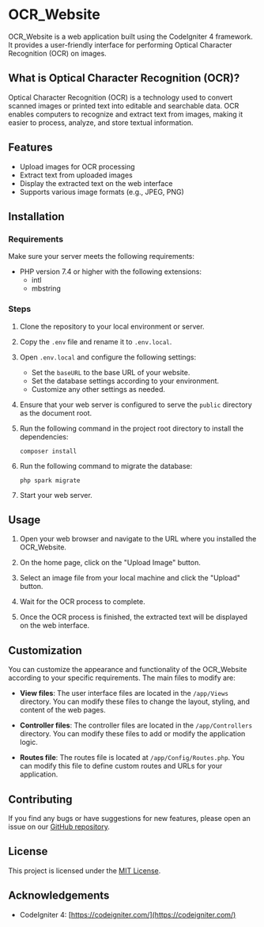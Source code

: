 # OCR_Website

OCR_Website is a web application built using the CodeIgniter 4 framework. It provides a user-friendly interface for performing Optical Character Recognition (OCR) on images.

## What is Optical Character Recognition (OCR)?
Optical Character Recognition (OCR) is a technology used to convert scanned images or printed text into editable and searchable data. OCR enables computers to recognize and extract text from images, making it easier to process, analyze, and store textual information.

## Features
- Upload images for OCR processing
- Extract text from uploaded images
- Display the extracted text on the web interface
- Supports various image formats (e.g., JPEG, PNG)

## Installation

### Requirements
Make sure your server meets the following requirements:

- PHP version 7.4 or higher with the following extensions:
    - intl
    - mbstring

### Steps
1. Clone the repository to your local environment or server.

2. Copy the `.env` file and rename it to `.env.local`.

3. Open `.env.local` and configure the following settings:
   - Set the `baseURL` to the base URL of your website.
   - Set the database settings according to your environment.
   - Customize any other settings as needed.

4. Ensure that your web server is configured to serve the `public` directory as the document root.

5. Run the following command in the project root directory to install the dependencies:
   ```
   composer install
   ```

6. Run the following command to migrate the database:
   ```
   php spark migrate
   ```

7. Start your web server.

## Usage
1. Open your web browser and navigate to the URL where you installed the OCR_Website.

2. On the home page, click on the "Upload Image" button.

3. Select an image file from your local machine and click the "Upload" button.

4. Wait for the OCR process to complete.

5. Once the OCR process is finished, the extracted text will be displayed on the web interface.

## Customization
You can customize the appearance and functionality of the OCR_Website according to your specific requirements. The main files to modify are:

- **View files**: The user interface files are located in the `/app/Views` directory. You can modify these files to change the layout, styling, and content of the web pages.

- **Controller files**: The controller files are located in the `/app/Controllers` directory. You can modify these files to add or modify the application logic.

- **Routes file**: The routes file is located at `/app/Config/Routes.php`. You can modify this file to define custom routes and URLs for your application.

## Contributing
If you find any bugs or have suggestions for new features, please open an issue on our [GitHub repository](https://github.com/your-ocr-website-repo).

## License
This project is licensed under the [MIT License](LICENSE).

## Acknowledgements
- CodeIgniter 4: [https://codeigniter.com/](https://codeigniter.com/)

